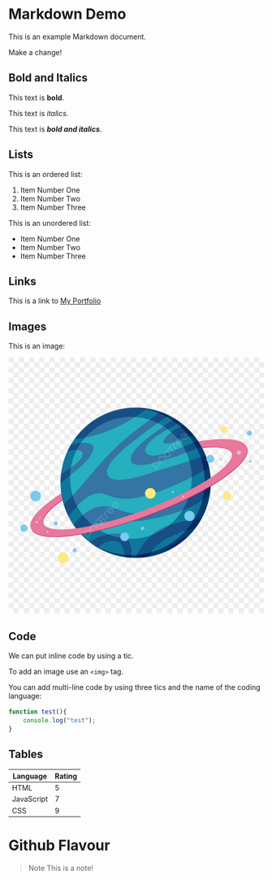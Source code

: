 # Markdown Demo

This is an example Markdown document.

Make a change!

## Bold and Italics

This text is **bold**.

This text is _italics_.

This text is **_bold and italics_**.

## Lists

This is an ordered list:

1. Item Number One
2. Item Number Two
3. Item Number Three

This is an unordered list:

- Item Number One
- Item Number Two
- Item Number Three


## Links

This is a link to [My Portfolio](https://github.com/MohithJegan)

## Images

This is an image:

![Planet Image](planet.jpg)

## Code

We can put inline code by using a tic.

To add an image use an `<img>` tag.

You can add multi-line code by using three tics and the name of the coding language:

```javascript
function test(){
    console.log("test");
}
```

## Tables

| Language   | Rating |
| ---------- | ------ |
| HTML       |  5     |
| JavaScript |  7     |
| CSS        |  9     |

# Github Flavour

> Note
> This is a note!
